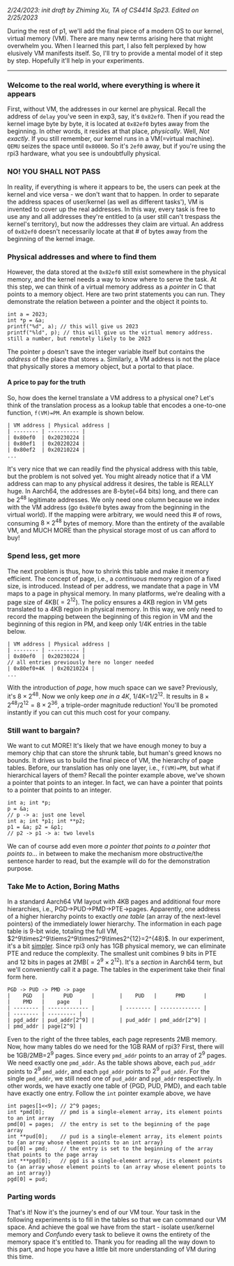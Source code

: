 *2/24/2023: init draft by Zhiming Xu, TA of CS4414 Sp23.* 
*Edited on 2/25/2023*

During the rest of p1, we'll add the final piece of a modern OS to our kernel, virtual memory (VM). There are many new terms arising here that might overwhelm you. When I learned this part, I also felt perplexed by how elusively VM manifests itself. So, I'll try to provide a mental model of it step by step. Hopefully it'll help in your experiments.

---
### Welcome to the real world, where everything is where it appears
First, without VM, the addresses in our kernel are physical. Recall the address of `delay` you've seen in exp3, say, it's `0x82ef0`. Then if you read the kernel image byte by byte, it is located at `0x82ef0` bytes away from the beginning. In other words, it resides at that place, *physically*. Well, *Not exactly*. If you still remember, our kernel runs in a VM(=virtual machine). `QEMU` seizes the space until `0x80000`. So it's `2ef0` away, but if you're using the rpi3 hardware, what you see is undoubtfully physical. 
### NO! YOU SHALL NOT PASS
In reality, if everything is where it appears to be, the users can peek at the kernel and vice versa - we don't want that to happen. In order to separate the address spaces of user/kernel (as well as different tasks'), VM is invented to cover up the real addresses. In this way, every task is free to use any and all addresses they're entitled to (a user still can't trespass the kernel's territory), but now the addresses they claim are virtual. An address of `0x82ef0` doesn't necessarily locate at that # of bytes away from the beginning of the kernel image.
### Physical addresses and where to find them
However, the data stored at the `0x82ef0` still exist somewhere in the physical memory, and the kernel needs a way to know where to serve the task. At this step, we can think of a virtual memory address as a *pointer* in C that points to a memory object. Here are two print statements you can run. They demonstrate the relation between a pointer and the object it points to.
```
int a = 2023;
int *p = &a;
printf("%d", a); // this will give us 2023
printf("%ld", p); // this will give us the virtual memory address. still a number, but remotely likely to be 2023
```
The pointer `p` doesn't save the integer variable itself but contains the *address* of the place that stores `a`. Similarly, a VM address is not the place that physically stores a memory object, but a portal to that place.
#### A price to pay for the truth
So, how does the kernel translate a VM address to a physical one? Let's think of the translation process as a lookup table that encodes a one-to-one function, `f(VM)=PM`. An example is shown below.
```
| VM address | Physical address |
| -------- | ---------- |
| 0x80ef0  | 0x20230224 |
| 0x80ef1  | 0x20220224 |
| 0x80ef2  | 0x20210224 |
...
```
It's very nice that we can readily find the physical address with this table, but the problem is not solved yet. You might already notice that if a VM address can map to any physical address it desires, the table is REALLY huge. In Aarch64, the addresses are 8-byte(=64 bits) long, and there can be $2^{48}$ legitimate addresses. We only need one column because we index with the VM address (go `0x80ef0` bytes away from the beginning in the virtual world). If the mapping were arbitrary, we would need this # of rows, consuming $8\times 2^{48}$ bytes of memory. More than the entirety of the available VM, and MUCH MORE than the physical storage most of us can afford to buy!
### Spend less, get more
The next problem is thus, how to shrink this table and make it memory efficient. The concept of page, i.e., a 
*continuous* memory region of a fixed size, is introduced. Instead of per address, we mandate that a page in VM maps to a page in physical memory. In many platforms, we're dealing with a page size of 4KB($=2^{12}$). The policy ensures a 4KB region in VM gets translated to a 4KB region in physical memory. In this way, we only need to record the mapping between the beginning of this region in VM and the beginning of this region in PM, and keep only 1/4K entries in the table below.
```
| VM address | Physical address |
| -------- | ---------- |
| 0x80ef0  | 0x20230224 |
// all entries previously here no longer needed
| 0x80ef0+4K  | 0x20210224 |
...
```
With the introduction of *page*, how much space can we save? Previously, it's $8\times 2^{48}$. Now we only keep *one in a 4K*, 1/4K=$1/2^{12}$. It results in $8\times 2^{48}/2^{12}=8\times 2^{36}$, a triple-order magnitude reduction! You'll be promoted instantly if you can cut this much cost for your company.
### Still want to bargain?
We want to cut MORE! It's likely that we have enough money to buy a memory chip that can store the shrunk table, but human's greed knows no bounds. It drives us to build the final piece of VM, the hierarchy of page tables. Before, our translation has only one layer, i.e., `f(VM)=PM`, but what if hierarchical layers of them? 
Recall the pointer example above, we've shown a pointer that points to an integer. In fact, we can have a pointer that points to a pointer that points to an integer.
```
int a; int *p;
p = &a;
// p -> a: just one level
int a; int *p1; int **p2;
p1 = &a; p2 = &p1;
// p2 -> p1 -> a: two levels
```
We can of course add even more *a pointer that points to a pointer that points to...* in between to make the mechanism more obstructive/the sentence harder to read, but the example will do for the demonstration purpose.
### Take Me to Action, Boring Maths
In a standard Aarch64 VM layout with 4KB pages and additional four more hierarchies, i.e., PGD->PUD->PMD->PTE->pages. Apparently, one address of a higher hierarchy points to exactly *one table* (an array of the next-level pointers) of the immediately lower hierarchy. The information in each page table is 9-bit wide, totaling the full VM, $2^9\times2^9\tiems2^9\times2^9\times2^{12}=2^{48}$. In our experiment, it's a bit [simpler](https://fxlin.github.io/p1-kernel/exp6/rpi-os/#section-2mb-mapping). Since rpi3 only has 1GB physical memory, we can eliminate PTE and reduce the complexity. The smallest unit combines 9 bits in PTE and 12 bits in pages at 2MB$(=2^9\times 2^12)$. It's a *section* in Aarch64 term, but we'll conveniently call it a page. The tables in the experiment take their final form here.
```
PGD -> PUD -> PMD -> page
|    PGD   |      PUD      |        |    PUD   |      PMD      |        |    PMD   |    page   |
| -------- | ------------- |        | -------- | ------------- |        | -------- | --------- |
| pgd_addr | pud_addr[2^9] |        | pud_addr | pmd_addr[2^9] |        | pmd_addr | page[2^9] |
```
Even to the right of the three tables, each page represents 2MB memory. Now, how many tables do we need for the 1GB RAM of rpi3? First, there will be 1GB/2MB=$2^9$ pages. Since every `pmd_addr` points to an array of $2^9$ pages. We need exactly one `pmd_addr`. As the table shows above, each `pud_addr` points to $2^9$ `pmd_addr`, and each `pgd_addr` points to $2^9$ `pud_addr`. For the single `pmd_addr`, we still need one of `pud_addr` and `pgd_addr` respectively. In other words, we have exactly one table of {PGD, PUD, PMD}, and each table have exactly one entry. Follow the `int` pointer example above, we have
```
int pages[1<<9]; // 2^9 pages;
int *pmd[0];     // pmd is a single-element array, its element points to an int array
pmd[0] = pages;  // the entry is set to the beginning of the page array
int **pud[0];    // pud is a single-element array, its element points to {an array whose element points to an int array}
pud[0] = pmd;    // the entry is set to the beginning of the array that points to the page array
int ***pgd[0];   // pgd is a single-element array, its element points to {an array whose element points to (an array whose element points to an int array)}
pgd[0] = pud;
```
### Parting words
That's it! Now it's the journey's end of our VM tour. Your task in the following experiments is to fill in the tables so that we can command our VM space. And achieve the goal we have from the start - isolate user/kernel memory and *Confundo* every task to believe it owns the entirety of the memory space it's entitled to. Thank you for reading all the way down to this part, and hope you have a little bit more understanding of VM during this time.
